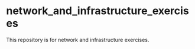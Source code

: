 # network_and_infrastructure_exercises
This repository is for network and infrastructure exercises.
